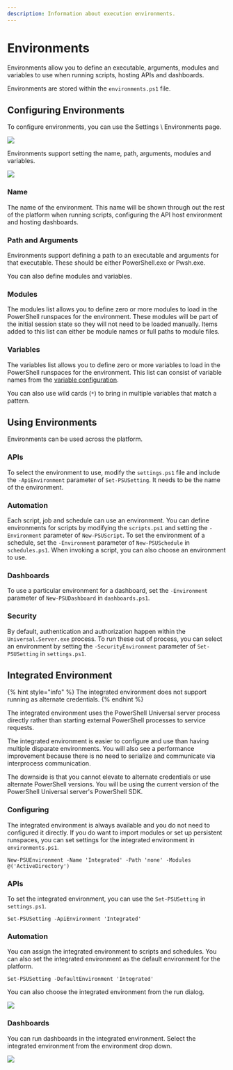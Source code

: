 ```yaml
---
description: Information about execution environments.
---
```


# Environments

Environments allow you to define an executable, arguments, modules and variables to use when running scripts, hosting APIs and dashboards. 

Environments are stored within the `environments.ps1` file. 

## Configuring Environments

To configure environments, you can use the Settings \ Environments page. 

![](../.gitbook/assets/image%20%28136%29.png)

Environments support setting the name, path, arguments, modules and variables.

![](../.gitbook/assets/image%20%28135%29.png)

### Name 

The name of the environment. This name will be shown through out the rest of the platform when running scripts, configuring the API host environment and hosting dashboards. 

### Path and Arguments

Environments support defining a path to an executable and arguments for that executable. These should be either PowerShell.exe or Pwsh.exe. 

You can also define modules and variables. 

### Modules

The modules list allows you to define zero or more modules to load in the PowerShell runspaces for the environment. These modules will be part of the initial session state so they will not need to be loaded manually. Items added to this list can either be module names or full paths to module files. 

### Variables

The variables list allows you to define zero or more variables to load in the PowerShell runspaces for the environment. This list can consist of variable names from the [variable configuration](../platform/variables.md). 

You can also use wild cards \(`*`\) to bring in multiple variables that match a pattern.

## Using Environments

Environments can be used across the platform. 

### APIs

To select the environment to use, modify the `settings.ps1` file and include the `-ApiEnvironment` parameter of `Set-PSUSetting`. It needs to be the name of the environment. 

### Automation

Each script, job and schedule can use an environment. You can define environments for scripts by modifying the `scripts.ps1` and setting the `-Environment` parameter of `New-PSUScript`. To set the environment of a schedule, set the `-Environment` parameter of `New-PSUSchedule` in `schedules.ps1`. When invoking a script, you can also choose an environment to use. 

### Dashboards

To use a particular environment for a dashboard, set the `-Environment` parameter of `New-PSUDashboard` in `dashboards.ps1`.

### Security

By default, authentication and authorization happen within the `Universal.Server.exe` process. To run these out of process, you can select an environment by setting the `-SecurityEnvironment` parameter of `Set-PSUSetting` in `settings.ps1`. 

## Integrated Environment

{% hint style="info" %}
The integrated environment does not support running as alternate credentials. 
{% endhint %}

The integrated environment uses the PowerShell Universal server process directly rather than starting external PowerShell processes to service requests. 

The integrated environment is easier to configure and use than having multiple disparate environments. You will also see a performance improvement because there is no need to serialize and communicate via interprocess communication. 

The downside is that you cannot elevate to alternate credentials or use alternate PowerShell versions. You will be using the current version of the PowerShell Universal server's PowerShell SDK. 

### Configuring

The integrated environment is always available and you do not need to configured it directly. If you do want to import modules or set up persistent runspaces, you can set settings for the integrated environment in `environments.ps1`. 

```text
New-PSUEnvironment -Name 'Integrated' -Path 'none' -Modules @('ActiveDirectory')
```

### APIs

To set the integrated environment, you can use the `Set-PSUSetting` in `settings.ps1`. 

```text
Set-PSUSetting -ApiEnvironment 'Integrated'
```

### Automation

You can assign the integrated environment to scripts and schedules. You can also set the integrated environment as the default environment for the platform. 

```text
Set-PSUSetting -DefaultEnvironment 'Integrated'
```

You can also choose the integrated environment from the run dialog. 

![](../.gitbook/assets/image%20%28224%29.png)

### Dashboards

You can run dashboards in the integrated environment. Select the integrated environment from the environment drop down. 

![](../.gitbook/assets/image%20%28225%29.png)

